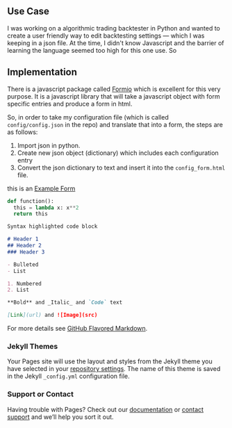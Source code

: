 ## Use Case

I was working on a algorithmic trading backtester in Python and wanted to create a user friendly way to edit backtesting settings — which I was keeping in a json file. At the time, I didn't know Javascript and the barrier of learning the language seemed too high for this one use. So

## Implementation

There is a javascript package called [Formio](https://github.com/formio/formio) which is excellent for this very purpose. It is a javascript library that will take a javascript object with form specific entries and produce a form in html. 

So, in order to take my configuration file (which is called `config/config.json` in the repo) and translate that into a form, the steps are as follows:

1. Import json in python.
2. Create new json object (dictionary) which includes each configuration entry
3. Convert the json dictionary to text and insert it into the `config_form.html` file.


this is an [Example Form](https://rawcdn.githack.com/dcorso21/PythonFormsFromJSON/b28b802a4fa35e71d7dea34ed22b2738114a512f/config_form.html)


```python
def function():
  this = lambda x: x**2
  return this
```


```markdown
Syntax highlighted code block

# Header 1
## Header 2
### Header 3

- Bulleted
- List

1. Numbered
2. List

**Bold** and _Italic_ and `Code` text

[Link](url) and ![Image](src)
```

For more details see [GitHub Flavored Markdown](https://guides.github.com/features/mastering-markdown/).

### Jekyll Themes

Your Pages site will use the layout and styles from the Jekyll theme you have selected in your [repository settings](https://github.com/dcorso21/PythonFormsFromJSON/settings). The name of this theme is saved in the Jekyll `_config.yml` configuration file.

### Support or Contact

Having trouble with Pages? Check out our [documentation](https://docs.github.com/categories/github-pages-basics/) or [contact support](https://github.com/contact) and we’ll help you sort it out.

